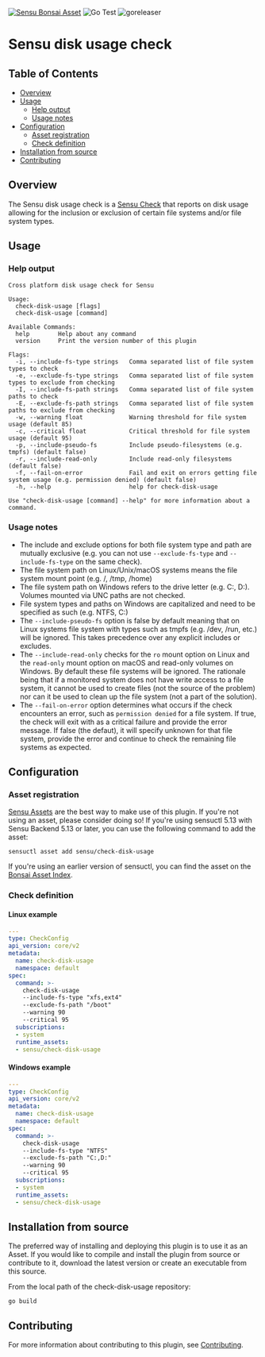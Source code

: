 [![Sensu Bonsai Asset](https://img.shields.io/badge/Bonsai-Download%20Me-brightgreen.svg?colorB=89C967&logo=sensu)](https://bonsai.sensu.io/assets/sensu/check-disk-usage)
![Go Test](https://github.com/sensu/check-disk-usage/workflows/Go%20Test/badge.svg)
![goreleaser](https://github.com/sensu/check-disk-usage/workflows/goreleaser/badge.svg)

# Sensu disk usage check

## Table of Contents
- [Overview](#overview)
- [Usage](#usage)
  - [Help output](#help-output)
  - [Usage notes](#usage-notes)
- [Configuration](#configuration)
  - [Asset registration](#asset-registration)
  - [Check definition](#check-definition)
- [Installation from source](#installation-from-source)
- [Contributing](#contributing)

## Overview

The Sensu disk usage check is a [Sensu Check][2] that reports on disk usage
allowing for the inclusion or exclusion of certain file systems and/or file
system types.

## Usage

### Help output
```
Cross platform disk usage check for Sensu

Usage:
  check-disk-usage [flags]
  check-disk-usage [command]

Available Commands:
  help        Help about any command
  version     Print the version number of this plugin

Flags:
  -i, --include-fs-type strings   Comma separated list of file system types to check
  -e, --exclude-fs-type strings   Comma separated list of file system types to exclude from checking
  -I, --include-fs-path strings   Comma separated list of file system paths to check
  -E, --exclude-fs-path strings   Comma separated list of file system paths to exclude from checking
  -w, --warning float             Warning threshold for file system usage (default 85)
  -c, --critical float            Critical threshold for file system usage (default 95)
  -p, --include-pseudo-fs         Include pseudo-filesystems (e.g. tmpfs) (default false)
  -r, --include-read-only         Include read-only filesystems (default false)
  -f, --fail-on-error             Fail and exit on errors getting file system usage (e.g. permission denied) (default false)
  -h, --help                      help for check-disk-usage

Use "check-disk-usage [command] --help" for more information about a command.
```

### Usage notes

* The include and exclude options for both file system type and path are
mutually exclusive (e.g. you can not use `--exclude-fs-type` and
`--include-fs-type` on the same check).
* The file system path on Linux/Unix/macOS systems means the file system mount
point (e.g. /, /tmp, /home)
* The file system path on Windows refers to the drive letter (e.g. C:, D:).
Volumes mounted via UNC paths are not checked.
* File system types and paths on Windows are capitalized and need to be
specified as such (e.g. NTFS, C:)
* The `--include-pseudo-fs` option is false by default meaning that on Linux
systems file system with types such as tmpfs (e.g. /dev, /run, etc.) will
be ignored. This takes precedence over any explicit includes or excludes.
* The `--include-read-only` checks for the `ro` mount option on Linux and the
`read-only` mount option on macOS and read-only volumes on Windows.  By default
these file systems will be ignored. The rationale being that if a monitored
system does not have write access to a file system, it cannot be used to create
files (not the source of the problem) nor can it be used to clean up the file
system (not a part of the solution).
* The `--fail-on-error` option determines what occurs if the check encounters an
error, such as `permission denied` for a file system.  If true, the check will
exit with as a critical failure and provide the error message.  If false (the
defaut), it will specify unknown for that file system, provide the error and
continue to check the remaining file systems as expected.

## Configuration

### Asset registration

[Sensu Assets][4] are the best way to make use of this plugin. If you're not
using an asset, please consider doing so! If you're using sensuctl 5.13 with
Sensu Backend 5.13 or later, you can use the following command to add the asset:

```
sensuctl asset add sensu/check-disk-usage
```

If you're using an earlier version of sensuctl, you can find the asset on the [Bonsai Asset Index][3].

### Check definition

#### Linux example

```yml
---
type: CheckConfig
api_version: core/v2
metadata:
  name: check-disk-usage
  namespace: default
spec:
  command: >-
    check-disk-usage
    --include-fs-type "xfs,ext4"
    --exclude-fs-path "/boot"
    --warning 90
    --critical 95
  subscriptions:
  - system
  runtime_assets:
  - sensu/check-disk-usage
```

#### Windows example
```yml
---
type: CheckConfig
api_version: core/v2
metadata:
  name: check-disk-usage
  namespace: default
spec:
  command: >-
    check-disk-usage
    --include-fs-type "NTFS"
    --exclude-fs-path "C:,D:"
    --warning 90
    --critical 95
  subscriptions:
  - system
  runtime_assets:
  - sensu/check-disk-usage
```

## Installation from source

The preferred way of installing and deploying this plugin is to use it as an
Asset. If you would like to compile and install the plugin from source or
contribute to it, download the latest version or create an executable from this
source.

From the local path of the check-disk-usage repository:

```
go build
```

## Contributing

For more information about contributing to this plugin, see [Contributing][1].

[1]: https://github.com/sensu/sensu-go/blob/master/CONTRIBUTING.md
[2]: https://docs.sensu.io/sensu-go/latest/reference/checks/
[3]: https://bonsai.sensu.io/assets/sensu/check-disk-usage
[4]: https://docs.sensu.io/sensu-go/latest/reference/assets/

